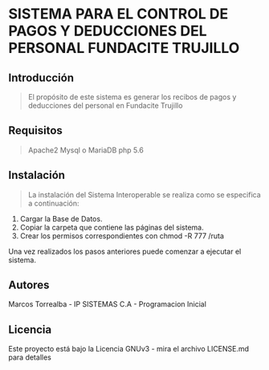 # SISTEMA PARA EL CONTROL DE PAGOS Y DEDUCCIONES DEL PERSONAL FUNDACITE TRUJILLO

## Introducción

> El propósito de este sistema es generar los recibos de pagos y deducciones del personal en Fundacite Trujillo

## Requisitos

>Apache2
Mysql o MariaDB
php 5.6

## Instalación

> La instalación del Sistema Interoperable se realiza como se especifica
a continuación:
1. Cargar la Base de Datos.
2. Copiar la carpeta que contiene las páginas del sistema.
3. Crear los permisos correspondientes con chmod -R 777 /ruta

Una vez realizados los pasos anteriores puede comenzar a ejecutar el
sistema.



## Autores
>
Marcos Torrealba - IP SISTEMAS C.A - Programacion Inicial

##  Licencia 

>
Este proyecto está bajo la Licencia GNUv3 - mira el archivo LICENSE.md para detalles

